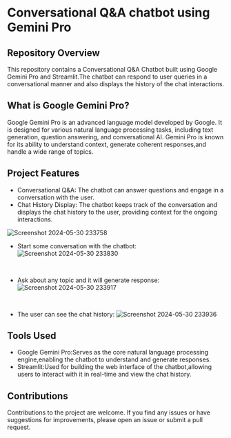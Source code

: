 # Conversational Q&A chatbot using Gemini Pro

## Repository Overview
This repository contains a Conversational Q&A Chatbot built using Google Gemini Pro and Streamlit.The chatbot can respond to user queries in a conversational manner and also displays the history of the chat interactions.
## What is Google Gemini Pro?
Google Gemini Pro is an advanced language model developed by Google. It is designed for various natural language processing tasks, including text generation, question answering, and conversational AI. Gemini Pro is known for its ability to understand context, generate coherent responses,and handle a wide range of topics.
## Project Features
* Conversational Q&A: The chatbot can answer questions and engage in a conversation with the user.
* Chat History Display: The chatbot keeps track of the conversation and displays the chat history to the user, providing context for the ongoing interactions.

![Screenshot 2024-05-30 233758](https://github.com/09Kanika/Conversational-Q-A-chatbot-using-Gemini-Pro/assets/123890504/154e95d6-2ffc-4bc2-b98b-726fdb2a204e)
<br>

* Start some conversation with the chatbot:
![Screenshot 2024-05-30 233830](https://github.com/09Kanika/Conversational-Q-A-chatbot-using-Gemini-Pro/assets/123890504/98b4fff3-bcd8-4ecb-85e3-5bec687c6016)
<br>

* Ask about any topic and it will generate response:
![Screenshot 2024-05-30 233917](https://github.com/09Kanika/Conversational-Q-A-chatbot-using-Gemini-Pro/assets/123890504/8adac702-0f90-4f8d-a2a0-591273bce755)
<br>

* The user can see the chat history:
![Screenshot 2024-05-30 233936](https://github.com/09Kanika/Conversational-Q-A-chatbot-using-Gemini-Pro/assets/123890504/5a0986a6-e40d-4a72-948f-4ed9a93b56f6)



## Tools Used
* Google Gemini Pro:Serves as the core natural language processing engine,enabling the chatbot to understand and generate responses.
* Streamlit:Used for building the web interface of the chatbot,allowing users to interact with it in real-time and view the chat history.
## Contributions
Contributions to the project are welcome. If you find any issues or have suggestions for improvements, please open an issue or submit a pull request.
